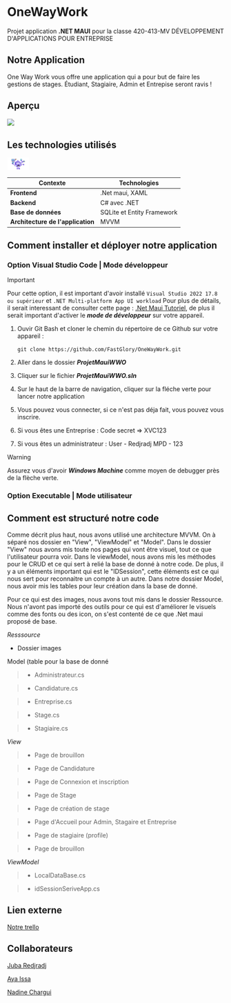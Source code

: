 # OneWayWork
Projet application **.NET MAUI** pour la classe 420-413-MV DÉVELOPPEMENT D'APPLICATIONS POUR ENTREPRISE

## Notre Application
One Way Work vous offre une application qui a pour but de faire les gestions de stages. Étudiant, Stagiaire, Admin et Entrepise seront ravis !

## Aperçu
![](https://github.com/FastGlory/OneWayWork/blob/main/apercuApp/MauiApp12024-05-1107-58-07-ezgif.com-video-to-gif-converter%20(1).gif)

## Les technologies utilisés 

<img src="https://github.com/FastGlory/OneWayWork/blob/main/apercuApp/dotnet-bot-maui-cross-platform-development.png" alt="image" width="10%" height="auto">

| Contexte  | Technologies |
| ------------- | ------------- |
| **Frontend** | .Net maui, XAML |                                       
| **Backend** | C# avec .NET |
| **Base de données** | SQLite et Entity Framework |
| **Architecture de l'application** | MVVM |

## Comment installer et déployer notre application

### Option Visual Studio Code | Mode développeur
> [!IMPORTANT]
> Pour cette option, il est important d'avoir installé `Visual Studio 2022 17.8 ou supérieur` et `.NET Multi-platform App UI workload`
>  Pour plus de détails, il serait interessant de consulter cette page : [.Net Maui Tutoriel](https://dotnet.microsoft.com/en-us/learn/maui/first-app-tutorial/install), de plus il serait important d'activer le ***mode de développeur*** sur votre appareil.

1. Ouvir Git Bash et cloner le chemin du répertoire de ce Github sur votre appareil : 
   ```
   git clone https://github.com/FastGlory/OneWayWork.git
   ```
2. Aller dans le dossier ***ProjetMauiWWO***

3. Cliquer sur le fichier ***ProjetMauiWWO.sln***

4. Sur le haut de la barre de navigation, cliquer sur la fléche verte pour lancer notre application

5. Vous pouvez vous connecter, si ce n'est pas déja fait, vous pouvez vous inscrire.
  
7. Si vous êtes une Entreprise : Code secret => XVC123
8. Si vous êtes un administrateur : User - Redjradj  MPD - 123


> [!WARNING]
> Assurez vous d'avoir ***Windows Machine*** comme moyen de debugger près de la flèche verte.


### Option Executable | Mode utilisateur



## Comment est structuré notre code

Comme décrit plus haut, nous avons utilisé une architecture MVVM. On à séparé nos dossier en "View", "ViewModel" et "Model". Dans le dossier "View" nous avons mis toute nos pages qui vont être visuel, tout ce que l'utilisateur pourra voir. Dans le viewModel, nous avons mis les méthodes pour le CRUD et ce qui sert à relié la base de donné à notre code. De plus, il y a un éléments important qui est le "IDSession", cette éléments est ce qui nous sert pour reconnaitre un compte à un autre. Dans notre dossier Model, nous avoir mis les tables pour leur création dans la base de donné.

Pour ce qui est des images, nous avons tout mis dans le dossier Ressource. Nous n'avont pas importé des outils pour ce qui est d'améliorer le visuels comme des fonts ou des icon, on s'est contenté de ce que .Net maui proposé de base.

*Resssource*

- Dossier images

Model (table pour la base de donné

 >*   Administrateur.cs
   
 >*  Candidature.cs
   
 >* Entreprise.cs
   
 >*  Stage.cs
   
 >*  Stagiaire.cs

*View*
   >* Page de brouillon 
   
   >* Page de Candidature 
   
   >* Page de Connexion et inscription 
   
   >* Page de Stage 
   
   >* Page de création de stage
   
   >* Page d'Accueil pour Admin, Stagaire et Entreprise
   
   >* Page de stagiaire (profile) 
   
   >* Page de brouillon 

*ViewModel*

   >* LocalDataBase.cs
   
   >* idSessionSeriveApp.cs




## Lien externe
[Notre trello](https://trello.com/invite/b/RDL4M1o0/ATTI6310eb61ccd7765e676c0b5163f53407686A2745/onewaywork)


## Collaborateurs
[Juba Redjradj](https://github.com/FastGlory)

[Aya Issa](https://github.com/AyaIssa1)

[Nadine Chargui](https://github.com/Nchargui)
